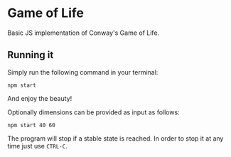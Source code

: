 # Game of Life

Basic JS implementation of Conway's Game of Life.

## Running it

Simply run the following command in your terminal:

```
npm start
```

And enjoy the beauty!

Optionally dimensions can be provided as input as follows:

```
npm start 40 60
```

The program will stop if a stable state is reached. In order to stop it at any time just use `CTRL-C`.
